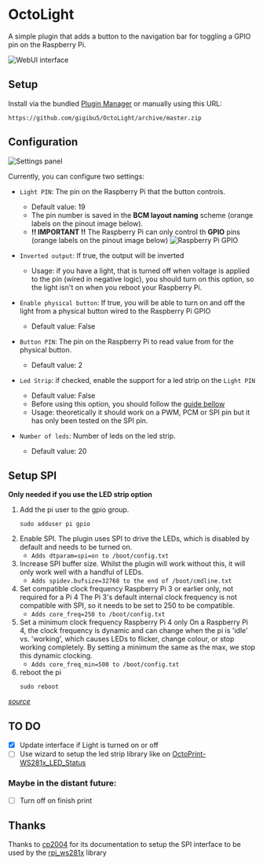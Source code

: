 # OctoLight
A simple plugin that adds a button to the navigation bar for toggling a GPIO pin on the Raspberry Pi.

![WebUI interface](img/screenshoot.png)

## Setup
Install via the bundled [Plugin Manager](https://docs.octoprint.org/en/master/bundledplugins/pluginmanager.html)
or manually using this URL:

	https://github.com/gigibu5/OctoLight/archive/master.zip

## Configuration
![Settings panel](img/settings.png)

Currently, you can configure two settings:
- `Light PIN`: The pin on the Raspberry Pi that the button controls. 
	- Default value: 19
	- The pin number is saved in the **BCM layout naming** scheme (orange labels on the pinout image below).
	- **!! IMPORTANT !!** The Raspberry Pi can only control th **GPIO** pins (orange labels on the pinout image below)
	![Raspberry Pi GPIO](img/rpi_gpio.png)

- `Inverted output`: If true, the output will be inverted
	- Usage: if you have a light, that is turned off when voltage is applied to the pin (wired in negative logic), you 
	should turn on this option, so the light isn't on when you reboot your Raspberry Pi.
- `Enable physical button`: If true, you will be able to turn on and off the light from a physical button wired to 
the Raspberry Pi GPIO
	- Default value: False
- `Button PIN`: The pin on the Raspberry Pi to read value from for the physical button. 
	- Default value: 2
- `Led Strip`: if checked, enable the support for a led strip on the `Light PIN`
	- Default value: False
    - Before using this option, you should follow the [guide bellow](#setup-spi)
    - Usage: theoretically it should work on a PWM, PCM or SPI pin but it has only been tested on the SPI pin.
-  `Number of leds`: Number of leds on the led strip.
   -  Default value: 20

## Setup SPI
**Only needed if you use the LED strip option**
1. Add the pi user to the gpio group.
	```shell
	sudo adduser pi gpio
	```
2. Enable SPI. The plugin uses SPI to drive the LEDs, which is disabled by default and needs to be turned on.
	- `Adds dtparam=spi=on to /boot/config.txt`
3. Increase SPI buffer size.  Whilst the plugin will work without this, it will only work well with a handful of LEDs.
	- `Adds spidev.bufsize=32768 to the end of /boot/cmdline.txt`
4. Set compatible clock frequency Raspberry Pi 3 or earlier only, not required for a Pi 4  The Pi 3's default internal 
clock frequency is not compatible with SPI, so it needs to be set to 250 to be compatible.
   - `Adds core_freq=250 to /boot/config.txt`
5. Set a minimum clock frequency Raspberry Pi 4 only  On a Raspberry Pi 4, the clock frequency is dynamic and can change
when the pi is 'idle' vs. 'working', which causes LEDs to flicker, change colour, or stop working completely. By setting
 a minimum the same as the max, we stop this dynamic clocking.
   -  `Adds core_freq_min=500 to /boot/config.txt`
6. reboot the pi
	```shell
	sudo reboot
	```

_[source](https://cp2004.gitbook.io/ws281x-led-status/guides/setup-guide-1/spi-setup)_

## TO DO
- [x] Update interface if Light is turned on or off
- [ ] Use wizard to setup the led strip library like on [OctoPrint-WS281x_LED_Status](https://github.com/cp2004/OctoPrint-WS281x_LED_Status) 

### Maybe in the distant future:
- [ ] Turn off on finish print

## Thanks

Thanks to [cp2004](https://github.com/cp2004) for its documentation to setup the SPI interface to be used by the
 [rpi_ws281x](https://github.com/jgarff/rpi_ws281x) library 
